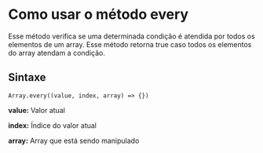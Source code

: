 # Como usar o método every

Esse método verifica se uma determinada condição é atendida por todos os elementos de um array.
Esse método retorna true caso todos os elementos do array atendam a condição.

## Sintaxe

```
Array.every((value, index, array) => {})
```

**value:** Valor atual

**index:** Índice do valor atual

**array:** Array que está sendo manipulado

